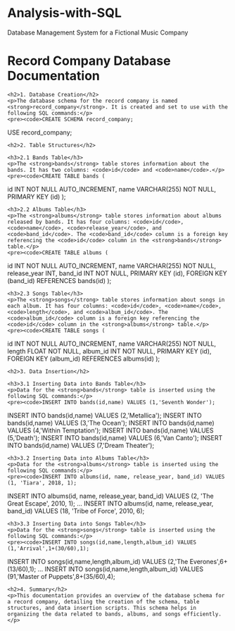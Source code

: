 # Analysis-with-SQL
Database Management System for a Fictional Music Company
<h1>Record Company Database Documentation</h1>
    
    <h2>1. Database Creation</h2>
    <p>The database schema for the record company is named <strong>record_company</strong>. It is created and set to use with the following SQL commands:</p>
    <pre><code>CREATE SCHEMA record_company;
USE record_company;
</code></pre>

    <h2>2. Table Structures</h2>

    <h3>2.1 Bands Table</h3>
    <p>The <strong>bands</strong> table stores information about the bands. It has two columns: <code>id</code> and <code>name</code>.</p>
    <pre><code>CREATE TABLE bands (
  id INT NOT NULL AUTO_INCREMENT,
  name VARCHAR(255) NOT NULL,
  PRIMARY KEY (id)
);
</code></pre>

    <h3>2.2 Albums Table</h3>
    <p>The <strong>albums</strong> table stores information about albums released by bands. It has four columns: <code>id</code>, <code>name</code>, <code>release_year</code>, and <code>band_id</code>. The <code>band_id</code> column is a foreign key referencing the <code>id</code> column in the <strong>bands</strong> table.</p>
    <pre><code>CREATE TABLE albums (
  id INT NOT NULL AUTO_INCREMENT,
  name VARCHAR(255) NOT NULL,
  release_year INT,
  band_id INT NOT NULL,
  PRIMARY KEY (id),
  FOREIGN KEY (band_id) REFERENCES bands(id)
);
</code></pre>

    <h3>2.3 Songs Table</h3>
    <p>The <strong>songs</strong> table stores information about songs in each album. It has four columns: <code>id</code>, <code>name</code>, <code>length</code>, and <code>album_id</code>. The <code>album_id</code> column is a foreign key referencing the <code>id</code> column in the <strong>albums</strong> table.</p>
    <pre><code>CREATE TABLE songs (
  id INT NOT NULL AUTO_INCREMENT,
  name VARCHAR(255) NOT NULL,
  length FLOAT NOT NULL,
  album_id INT NOT NULL,
  PRIMARY KEY (id),
  FOREIGN KEY (album_id) REFERENCES albums(id)
);
</code></pre>

    <h2>3. Data Insertion</h2>
    
    <h3>3.1 Inserting Data into Bands Table</h3>
    <p>Data for the <strong>bands</strong> table is inserted using the following SQL commands:</p>
    <pre><code>INSERT INTO bands(id,name) VALUES (1,'Seventh Wonder');
INSERT INTO bands(id,name) VALUES (2,'Metallica');
INSERT INTO bands(id,name) VALUES (3,'The Ocean');
INSERT INTO bands(id,name) VALUES (4,'Within Temptation');
INSERT INTO bands(id,name) VALUES (5,'Death');
INSERT INTO bands(id,name) VALUES (6,'Van Canto');
INSERT INTO bands(id,name) VALUES (7,'Dream Theater');
</code></pre>

    <h3>3.2 Inserting Data into Albums Table</h3>
    <p>Data for the <strong>albums</strong> table is inserted using the following SQL commands:</p>
    <pre><code>INSERT INTO albums(id, name, release_year, band_id) VALUES (1, 'Tiara', 2018, 1);
INSERT INTO albums(id, name, release_year, band_id) VALUES (2, 'The Great Escape', 2010, 1);
...
INSERT INTO albums(id, name, release_year, band_id) VALUES (18, 'Tribe of Force', 2010, 6);
</code></pre>

    <h3>3.3 Inserting Data into Songs Table</h3>
    <p>Data for the <strong>songs</strong> table is inserted using the following SQL commands:</p>
    <pre><code>INSERT INTO songs(id,name,length,album_id) VALUES (1,'Arrival',1+(30/60),1);
INSERT INTO songs(id,name,length,album_id) VALUES (2,'The Everones',6+(13/60),1);
...
INSERT INTO songs(id,name,length,album_id) VALUES (91,'Master of Puppets',8+(35/60),4);
</code></pre>

    <h2>4. Summary</h2>
    <p>This documentation provides an overview of the database schema for a record company, detailing the creation of the schema, table structures, and data insertion scripts. This schema helps in organizing the data related to bands, albums, and songs efficiently.</p>

